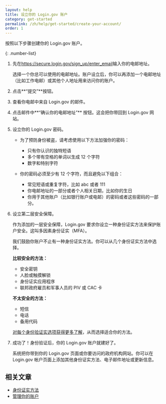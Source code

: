 ```yaml
---
layout: help
title: 设立你的 Login.gov 账户
category: get-started
permalink: /zh/help/get-started/create-your-account/
order: 1
---
```

按照以下步骤创建你的 Login.gov 账户。

{: .number-list}

1. 先在<https://secure.login.gov/sign_up/enter_email>输入你的电邮地址。
   
   选择一个你总可以使用的电邮地址。账户设立后，你可以再添加一个电邮地址（比如工作电邮）或其他个人地址用来访问你的账户。
2. 点击**“提交”**按钮。
3. 查看你电邮中来自 Login.gov 的邮件。
4. 点击邮件中**“确认你的电邮地址”** 按钮。这会把你带回到 Login.gov 网站。
5. 设立你的 Login.gov 密码。
   
   * 为了预防身份被盗，请考虑使用以下方法加强你的密码：     
     * 只有你认识的独特短语
     * 多个带有空格的单词以生成 12 个字符
     * 数字和特别字符


   * 你的密码必须至少有 12 个字符，而且避免以下组合：     
     * 常见短语或重复字符，比如 abc 或者 111
     * 你电邮地址的一部分或者个人相关日期，比如你的生日
     * 你用于其他账户（比如银行账户或电邮）的密码或者这些密码的一部分。

6. 设立第二层安全保障。
   
   作为添加的一层安全保障，Login.gov 要求你设立一种身份证实方法来保护账户安全。这叫多因素身份证实（MFA）。
   
   我们鼓励你账户不止有一种身份证实方法。你可以从几个身份证实方法中选择。
   
   **比较安全的方法：**
   
   * 安全密钥
   * 人脸或触摸解锁
   * 身份证实应用程序
   * 联邦政府雇员和军事人员的 PIV 或 CAC 卡
   
   **不太安全的方法：**
   
   * 短信
   * 电话
   * 备用代码
   
   [对每个身份验证实选项获得更多了解](/help/get-started/authentication-methods/)，从而选择适合你的方法。
7. 成功了！身份验证后，你的 Login.gov 账户就建好了。
   
   系统把你带到你的 Login.gov 页面或你要访问的政府机构网站。你可以在 Login.gov 帐户页面上添加其他身份证实方法、电子邮件地址或更新信息。

## 相关文章

* [身份证实方法](/help/get-started/authentication-methods/)
* [管理你的账户](/help/manage-your-account/overview/)
